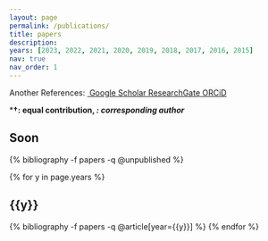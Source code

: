 ```yaml
---
layout: page
permalink: /publications/
title: papers
description:
years: [2023, 2022, 2021, 2020, 2019, 2018, 2017, 2016, 2015]
nav: true
nav_order: 1
---
```

Another References:  <a href="https://scholar.google.com/citations?user=kEQgiVoAAAAJ" class="btn btn-sm z-depth-0" role="button"><i class="fas fa-graduation-cap"></i>&nbsp;Google Scholar</a><a href="https://www.researchgate.net/profile/Young-Woon-Byeon" class="btn btn-sm z-depth-0" role="button"><i class="fab fa-researchgate"></i>&nbsp;ResearchGate</a><a href="https://orcid.org/0000-0003-2684-7720" class="btn btn-sm z-depth-0" role="button"><i class="fab fa-orcid"></i>&nbsp;ORCiD</a>

***†: equal contribution, *: corresponding author***

<!-- _pages/publications.md -->
<div class="publications">
  
  <h2 class="year">Soon</h2>
  {% bibliography -f papers -q @unpublished %}

  {% for y in page.years %}
    <h2 class="year">{{y}}</h2>
    {% bibliography -f papers -q @article[year={{y}}] %}
  {% endfor %}

</div>
